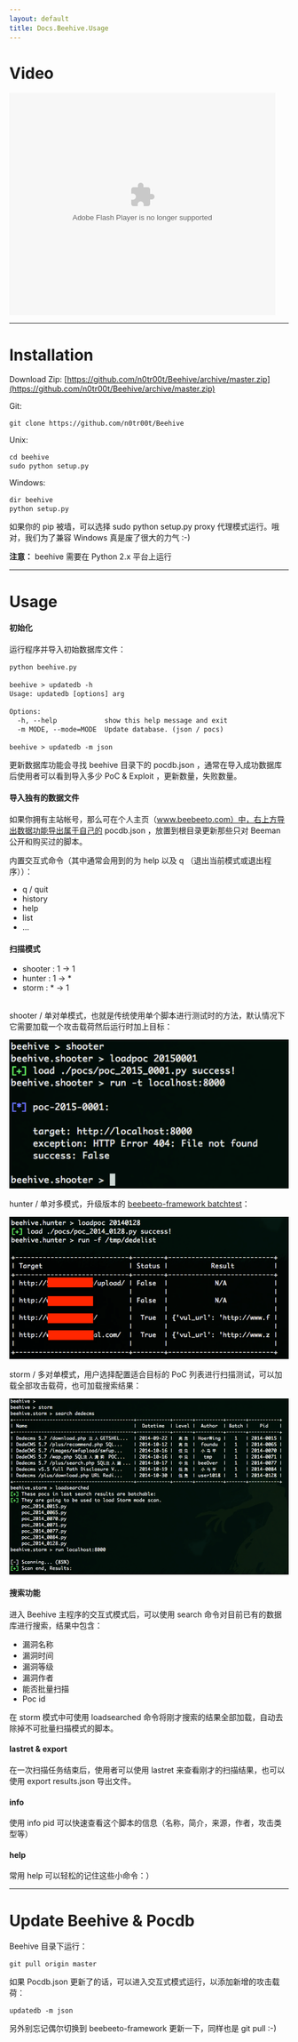 ```yaml
---
layout: default
title: Docs.Beehive.Usage
---
```


# Video

<embed src="http://player.youku.com/player.php/sid/XMTI3OTIyMzA3Mg==/v.swf" allowFullScreen="true" quality="high" width="480" height="400" align="middle" allowScriptAccess="always" type="application/x-shockwave-flash">
<hr class="content-hr">

# Installation

Download Zip: [https://github.com/n0tr00t/Beehive/archive/master.zip](https://github.com/n0tr00t/Beehive/archive/master.zip)

Git:

    git clone https://github.com/n0tr00t/Beehive

Unix:

    cd beehive
    sudo python setup.py

Windows:

    dir beehive
    python setup.py

如果你的 pip 被墙，可以选择 sudo python setup.py proxy 代理模式运行。哦对，我们为了兼容 Windows 真是废了很大的力气 :-)

<b>注意：</b> beehive 需要在 Python 2.x 平台上运行

<hr class="content-hr">

# Usage

#### 初始化

运行程序并导入初始数据库文件：

    python beehive.py

    beehive > updatedb -h
    Usage: updatedb [options] arg

    Options:
      -h, --help            show this help message and exit
      -m MODE, --mode=MODE  Update database. (json / pocs)

    beehive > updatedb -m json

更新数据库功能会寻找 beehive 目录下的 pocdb.json ，通常在导入成功数据库后使用者可以看到导入多少 PoC & Exploit ，更新数量，失败数量。

#### 导入独有的数据文件

如果你拥有主站帐号，那么可在个人主页（www.beebeeto.com）中，右上方导出数据功能导出属于自己的 pocdb.json ，放置到根目录更新那些只对 Beeman 公开和购买过的脚本。

内置交互式命令（其中通常会用到的为 help 以及 q （退出当前模式或退出程序））：

- q / quit
- history
- help
- list
- ...

#### 扫描模式

* shooter : 1 -> 1
* hunter  : 1 -> *
* storm   : * -> 1

<br>
shooter / 单对单模式，也就是传统使用单个脚本进行测试时的方法，默认情况下它需要加载一个攻击载荷然后运行时加上目标：

![/static/img/Screenshots_beehive_2.png](/static/img/Screenshots_beehive_2.png)

hunter / 单对多模式，升级版本的 [beebeeto-framework batchtest](http://www.beebeeto.com/article/5/)：

![/static/img/Screenshots_beehive_3.png](/static/img/Screenshots_beehive_3.png)

storm / 多对单模式，用户选择配置适合目标的 PoC 列表进行扫描测试，可以加载全部攻击载荷，也可加载搜索结果：

![/static/img/Screenshots_beehive_4.png](/static/img/Screenshots_beehive_4.png)


#### 搜索功能

进入 Beehive 主程序的交互式模式后，可以使用 search 命令对目前已有的数据库进行搜索，结果中包含：

- 漏洞名称
- 漏洞时间
- 漏洞等级
- 漏洞作者
- 能否批量扫描
- Poc id

在 storm 模式中可使用 loadsearched 命令将刚才搜索的结果全部加载，自动去除掉不可批量扫描模式的脚本。

#### lastret & export

在一次扫描任务结束后，使用者可以使用 lastret 来查看刚才的扫描结果，也可以使用 export results.json 导出文件。

#### info

使用 info pid 可以快速查看这个脚本的信息（名称，简介，来源，作者，攻击类型等）

#### help

常用 help 可以轻松的记住这些小命令：）

<hr class="content-hr">

# Update Beehive & Pocdb

Beehive 目录下运行：

    git pull origin master

如果 Pocdb.json 更新了的话，可以进入交互式模式运行，以添加新增的攻击载荷：

    updatedb -m json

另外别忘记偶尔切换到 beebeeto-framework 更新一下，同样也是 git pull :-)
